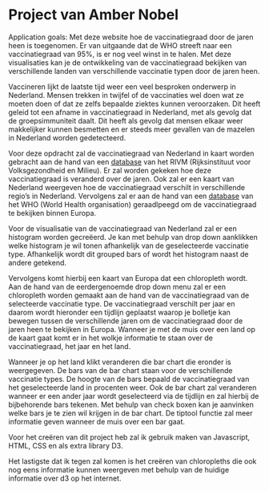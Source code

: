 Project van Amber Nobel
============
Application goals:
Met deze website hoe de vaccinatiegraad door de jaren heen is toegenomen. Er van uitgaande dat de WHO streeft naar een vaccinatiegraad van 95%, is er nog veel winst in te halen. Met deze visualisaties kan je de ontwikkeling van de vaccinatiegraad bekijken van verschillende landen van verschillende vaccinatie typen door de jaren heen. 


Vaccineren lijkt de laatste tijd weer een veel besproken onderwerp in Nederland. Mensen trekken in twijfel of de vaccinaties wel doen wat ze moeten doen of dat ze zelfs bepaalde ziektes kunnen veroorzaken. Dit heeft geleid tot een afname in vaccinatiegraad in Nederland, met als gevolg dat de groepsimmuniteit daalt. Dit heeft als gevolg dat mensen elkaar weer makkelijker kunnen besmetten en er steeds meer gevallen van de mazelen in Nederland worden gedetecteerd.

Voor deze opdracht zal de vaccinatiegraad van Nederland in kaart worden gebracht aan de hand van een [database](https://www.volksgezondheidenzorg.info/onderwerp/vaccinaties/cijfers-context/trends#node-trend-vaccinatiegraad-zuigelingen) van het RIVM (Rijksinstituut voor Volksgezondheid en Milieu). Er zal worden gekeken hoe deze vaccinatiegraad is veranderd over de jaren. Ook zal er een kaart van Nederland weergeven hoe de vaccinatiegraad verschilt in verschillende regio’s in Nederland. Vervolgens zal er aan de hand van een [database](http://apps.who.int/gho/data/node.main.A824?lang=en) van het WHO (World Health organisation) geraadlpeegd om de vaccinatiegraad te bekijken binnen Europa. 

Voor de visualisatie van de vaccinatiegraad van Nederland zal er een histogram worden gecreëerd. Je kan met behulp van drop down aanklikken welke histogram je wil tonen afhankelijk van de geselecteerde vaccinatie type. Afhankelijk wordt dit grouped bars of wordt het histogram naast de andere getekend.

Vervolgens komt hierbij een kaart van Europa dat een chloropleth wordt. Aan de hand van de eerdergenoemde drop down menu zal er een chloropleth worden gemaakt aan de hand van de vaccinatiegraad van de selecteerde vaccinatie type. De vaccinatiegraad verschilt per jaar en daarom wordt hieronder een tijdlijn geplaatst waarop je bolletje kan bewegen tussen de verschillende jaren om de vaccinatiegraad door de jaren heen te bekijken in Europa. Wanneer je met de muis over een land op de kaart gaat komt er in het wolkje informatie te staan over de vaccinatiegraad, het jaar en het land. 

Wanneer je op het land klikt veranderen die bar chart die eronder is weergegeven. De bars van de bar chart staan voor de verschillende vaccinatie types. De hoogte van de bars bepaald de vaccinatiegraad van het geselecteerde land in procenten weer. Ook de bar chart zal veranderen wanneer er een ander jaar wordt geselecteerd via de tijdlijn en zal hierbij de bijbehorende bars tekenen. Met behulp van check boxen kan je aanvinken welke bars je te zien wil krijgen in de bar chart. De tiptool functie zal meer informatie geven wanneer de muis over een bar gaat.

Voor het creëren van dit project heb zal ik gebruik maken van Javascript, HTML, CSS en als extra library D3.

Het lastigste dat ik tegen zal komen is het creëren van chloropleths die ook nog eens informatie kunnen weergeven met behulp van de huidige informatie over d3 op het internet.
